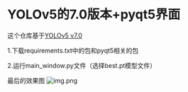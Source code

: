 

# YOLOv5的7.0版本+pyqt5界面

这个仓库基于[YOLOv5 v7.0](https://github.com/ultralytics/yolov5/tree/v7.0)

1.下载requirements.txt中的包和pyqt5相关的包

2.运行main_window.py文件（选择best.pt模型文件）



最后的效果图
![img.png](https://github.com/zhangqian6/picture-bed/blob/main/2024-03-14%20114511.png)

